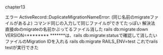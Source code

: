 chapter13

エラー
ActiveRecord::DuplicateMigrationNameError: 
(同じ名前のmigrateファイルがあるよ)
コマンド同じの入力して同じファイルができてたっぽい
解決法
直接dbのmigrateの名前かぶってるファイル消した
rails db:migrate:down VERSION=********
*******は、rails db:migrate:statusで確認して消したいファイルのMigration IDを入れる
rails db:migrate RAILS_ENV=test
これでrails testが実行できた